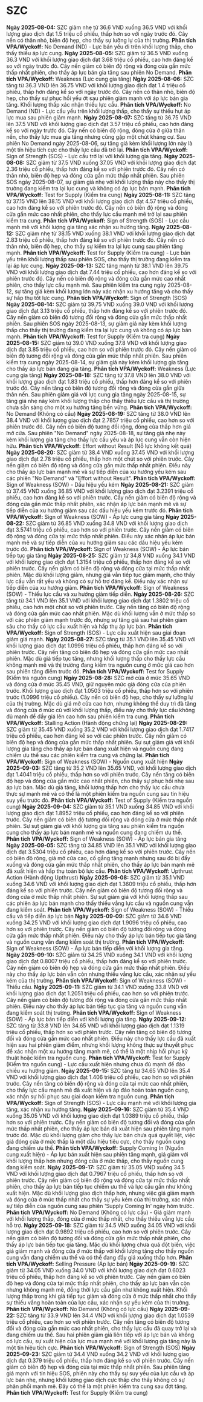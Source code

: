 # SZC

**Ngày 2025-08-04:** SZC giảm nhẹ từ 36.6 VND xuống 36.5 VND với khối lượng giao dịch đạt 1.5 triệu cổ phiếu, thấp hơn so với ngày trước đó. Cây nến có thân nhỏ, biên độ hẹp, cho thấy sự lưỡng lự của thị trường. **Phân tích VPA/Wyckoff:** No Demand (ND) - Lực bán yếu đi trên khối lượng thấp, cho thấy thiếu áp lực cung.
**Ngày 2025-08-05:** SZC giảm từ 36.5 VND xuống 36.3 VND với khối lượng giao dịch đạt 3.68 triệu cổ phiếu, cao hơn đáng kể so với ngày trước đó. Cây nến giảm có biên độ rộng và đóng cửa gần mức thấp nhất phiên, cho thấy áp lực bán gia tăng sau phiên No Demand. **Phân tích VPA/Wyckoff:** Weakness (Lực cung gia tăng)
**Ngày 2025-08-06:** SZC tăng từ 36.3 VND lên 36.75 VND với khối lượng giao dịch đạt 1.4 triệu cổ phiếu, thấp hơn đáng kể so với ngày trước đó. Cây nến có thân nhỏ, biên độ hẹp, cho thấy sự phục hồi yếu ớt sau phiên giảm mạnh với áp lực bán gia tăng. Khối lượng thấp xác nhận thiếu lực cầu. **Phân tích VPA/Wyckoff:** No Demand (ND) - Lực cầu yếu trên khối lượng thấp, cho thấy sự thiếu hụt áp lực mua sau phiên giảm mạnh.
**Ngày 2025-08-07:** SZC tăng từ 36.75 VND lên 37.5 VND với khối lượng giao dịch đạt 3.57 triệu cổ phiếu, cao hơn đáng kể so với ngày trước đó. Cây nến có biên độ rộng, đóng cửa ở giữa thân nến, cho thấy lực mua gia tăng nhưng cũng gặp một chút kháng cự. Sau phiên No Demand ngày 2025-08-06, sự tăng giá kèm khối lượng lớn này là một tín hiệu tích cực cho thấy lực cầu đã trở lại. **Phân tích VPA/Wyckoff:** Sign of Strength (SOS) - Lực cầu trở lại với khối lượng gia tăng.
**Ngày 2025-08-08:** SZC giảm từ 37.5 VND xuống 37.05 VND với khối lượng giao dịch đạt 2.36 triệu cổ phiếu, thấp hơn đáng kể so với phiên trước đó. Cây nến có thân nhỏ, biên độ hẹp và đóng cửa gần mức thấp nhất phiên. Sau phiên SOS ngày 2025-08-07, sự giảm giá nhẹ với khối lượng thấp này cho thấy thị trường đang kiểm tra lại lực cung và không có áp lực bán mạnh. **Phân tích VPA/Wyckoff:** Test for Supply (Kiểm tra cung)
**Ngày 2025-08-11:** SZC tăng từ 37.15 VND lên 38.15 VND với khối lượng giao dịch đạt 4.57 triệu cổ phiếu, cao hơn đáng kể so với phiên trước đó. Cây nến có biên độ rộng và đóng cửa gần mức cao nhất phiên, cho thấy lực cầu mạnh mẽ trở lại sau phiên kiểm tra cung. **Phân tích VPA/Wyckoff:** Sign of Strength (SOS) - Lực cầu mạnh mẽ với khối lượng gia tăng xác nhận xu hướng tăng.
**Ngày 2025-08-12:** SZC giảm nhẹ từ 38.15 VND xuống 38.1 VND với khối lượng giao dịch đạt 2.83 triệu cổ phiếu, thấp hơn đáng kể so với phiên trước đó. Cây nến có thân nhỏ, biên độ hẹp, cho thấy sự kiểm tra lại lực cung sau phiên tăng mạnh. **Phân tích VPA/Wyckoff:** Test for Supply (Kiểm tra cung) - Lực bán yếu trên khối lượng thấp sau phiên SOS, cho thấy thị trường đang kiểm tra lại áp lực cung.
**Ngày 2025-08-13:** SZC tăng mạnh từ 38.1 VND lên 39.75 VND với khối lượng giao dịch đạt 7.44 triệu cổ phiếu, cao hơn đáng kể so với phiên trước đó. Cây nến có biên độ rộng và đóng cửa gần mức cao nhất phiên, cho thấy lực cầu mạnh mẽ. Sau phiên kiểm tra cung ngày 2025-08-12, sự tăng giá kèm khối lượng lớn này xác nhận xu hướng tăng và cho thấy sự hấp thụ tốt lực cung. **Phân tích VPA/Wyckoff:** Sign of Strength (SOS)
**Ngày 2025-08-14:** SZC giảm từ 39.75 VND xuống 39.0 VND với khối lượng giao dịch đạt 3.13 triệu cổ phiếu, thấp hơn đáng kể so với phiên trước đó. Cây nến giảm có biên độ tương đối rộng và đóng cửa gần mức thấp nhất phiên. Sau phiên SOS ngày 2025-08-13, sự giảm giá này kèm khối lượng thấp cho thấy thị trường đang kiểm tra lại lực cung và không có áp lực bán mạnh. **Phân tích VPA/Wyckoff:** Test for Supply (Kiểm tra cung)
**Ngày 2025-08-15:** SZC giảm từ 39.0 VND xuống 37.8 VND với khối lượng giao dịch đạt 3.85 triệu cổ phiếu, cao hơn so với phiên trước đó. Cây nến giảm có biên độ tương đối rộng và đóng cửa gần mức thấp nhất phiên. Sau phiên kiểm tra cung ngày 2025-08-14, sự giảm giá này kèm khối lượng gia tăng cho thấy áp lực bán đang gia tăng. **Phân tích VPA/Wyckoff:** Weakness (Lực cung gia tăng)
**Ngày 2025-08-18:** SZC tăng từ 37.8 VND lên 38.0 VND với khối lượng giao dịch đạt 1.83 triệu cổ phiếu, thấp hơn đáng kể so với phiên trước đó. Cây nến tăng có biên độ tương đối rộng và đóng cửa gần giữa thân nến. Sau phiên giảm giá với lực cung gia tăng ngày 2025-08-15, sự tăng giá nhẹ này kèm khối lượng thấp cho thấy thiếu lực cầu và thị trường chưa sẵn sàng cho một xu hướng tăng bền vững. **Phân tích VPA/Wyckoff:** No Demand (Không có cầu)
**Ngày 2025-08-19:** SZC tăng từ 38.0 VND lên 38.4 VND với khối lượng giao dịch đạt 2.7857 triệu cổ phiếu, cao hơn so với phiên trước đó. Cây nến có biên độ tương đối rộng, đóng cửa thấp hơn giá mở cửa. Sau phiên "No Demand" ngày 2025-08-18, sự tăng giá nhẹ này kèm khối lượng gia tăng cho thấy lực cầu yếu và áp lực cung vẫn còn hiện hữu. **Phân tích VPA/Wyckoff:** Effort without Result (Nỗ lực không kết quả)
**Ngày 2025-08-20:** SZC giảm từ 38.4 VND xuống 37.45 VND với khối lượng giao dịch đạt 2.78 triệu cổ phiếu, thấp hơn một chút so với phiên trước. Cây nến giảm có biên độ rộng và đóng cửa gần mức thấp nhất phiên. Điều này cho thấy áp lực bán mạnh mẽ và sự tiếp diễn của xu hướng yếu kém sau các phiên "No Demand" và "Effort without Result". **Phân tích VPA/Wyckoff:** Sign of Weakness (SOW) - Dấu hiệu yếu kém
**Ngày 2025-08-21:** SZC giảm từ 37.45 VND xuống 36.85 VND với khối lượng giao dịch đạt 3.2391 triệu cổ phiếu, cao hơn đáng kể so với phiên trước. Cây nến giảm có biên độ rộng và đóng cửa gần mức thấp nhất phiên, xác nhận áp lực bán mạnh mẽ và sự tiếp diễn của xu hướng giảm sau các dấu hiệu yếu kém trước đó. **Phân tích VPA/Wyckoff:** Sign of Weakness (SOW) - Áp lực cung gia tăng
**Ngày 2025-08-22:** SZC giảm từ 36.85 VND xuống 34.8 VND với khối lượng giao dịch đạt 3.5741 triệu cổ phiếu, cao hơn so với phiên trước. Cây nến giảm có biên độ rộng và đóng cửa tại mức thấp nhất phiên. Điều này xác nhận áp lực bán mạnh mẽ và sự tiếp diễn của xu hướng giảm sau các dấu hiệu yếu kém trước đó. **Phân tích VPA/Wyckoff:** Sign of Weakness (SOW) - Áp lực bán tiếp tục gia tăng
**Ngày 2025-08-25:** SZC giảm từ 34.8 VND xuống 34.1 VND với khối lượng giao dịch đạt 1.3154 triệu cổ phiếu, thấp hơn đáng kể so với phiên trước. Cây nến giảm có biên độ rộng và đóng cửa tại mức thấp nhất phiên. Mặc dù khối lượng giảm, nhưng giá vẫn tiếp tục giảm mạnh, cho thấy lực cầu vẫn rất yếu và không có sự hỗ trợ đáng kể. Điều này xác nhận sự tiếp diễn của xu hướng giảm. **Phân tích VPA/Wyckoff:** Sign of Weakness (SOW) - Thiếu lực cầu và xu hướng giảm tiếp diễn.
**Ngày 2025-08-26:** SZC tăng từ 34.1 VND lên 35.1 VND với khối lượng giao dịch đạt 1.3802 triệu cổ phiếu, cao hơn một chút so với phiên trước. Cây nến tăng có biên độ rộng và đóng cửa gần mức cao nhất phiên. Mặc dù khối lượng vẫn ở mức thấp so với các phiên giảm mạnh trước đó, nhưng sự tăng giá sau hai phiên giảm sâu cho thấy có lực cầu xuất hiện và hấp thụ áp lực bán. **Phân tích VPA/Wyckoff:** Sign of Strength (SOS) - Lực cầu xuất hiện sau giai đoạn giảm giá mạnh.
**Ngày 2025-08-27:** SZC tăng từ 35.1 VND lên 35.45 VND với khối lượng giao dịch đạt 1.0996 triệu cổ phiếu, thấp hơn đáng kể so với phiên trước. Cây nến tăng có biên độ hẹp và đóng cửa gần mức cao nhất phiên. Mặc dù giá tiếp tục tăng, nhưng khối lượng thấp cho thấy lực cầu không mạnh mẽ và thị trường đang kiểm tra nguồn cung ở mức giá cao hơn sau phiên tăng điểm trước đó. **Phân tích VPA/Wyckoff:** Test for Supply (Kiểm tra nguồn cung)
**Ngày 2025-08-28:** SZC mở cửa ở mức 35.65 VND và đóng cửa ở mức 35.45 VND, giữ nguyên mức giá đóng cửa của phiên trước. Khối lượng giao dịch đạt 1.0503 triệu cổ phiếu, thấp hơn so với phiên trước (1.0996 triệu cổ phiếu). Cây nến có biên độ hẹp, cho thấy sự lưỡng lự của thị trường. Mặc dù giá mở cửa cao hơn, nhưng không thể duy trì đà tăng và đóng cửa ở mức cũ với khối lượng thấp, điều này cho thấy lực cầu không đủ mạnh để đẩy giá lên cao hơn sau phiên kiểm tra cung. **Phân tích VPA/Wyckoff:** Stalling Action (Hành động chững lại)
**Ngày 2025-08-29:** SZC giảm từ 35.45 VND xuống 35.2 VND với khối lượng giao dịch đạt 1.7417 triệu cổ phiếu, cao hơn đáng kể so với các phiên trước. Cây nến giảm có biên độ hẹp và đóng cửa gần mức thấp nhất phiên. Sự sụt giảm giá với khối lượng gia tăng cho thấy áp lực bán đang xuất hiện và nguồn cung đang chiếm ưu thế sau các phiên kiểm tra cung và chững lại. **Phân tích VPA/Wyckoff:** Sign of Weakness (SOW) - Nguồn cung xuất hiện
**Ngày 2025-09-03:** SZC tăng từ 35.2 VND lên 35.65 VND, với khối lượng giao dịch đạt 1.4041 triệu cổ phiếu, thấp hơn so với phiên trước. Cây nến tăng có biên độ hẹp và đóng cửa gần mức cao nhất phiên, cho thấy sự phục hồi nhẹ sau áp lực bán. Mặc dù giá tăng, khối lượng thấp hơn cho thấy lực cầu chưa thực sự mạnh mẽ và có thể là một phiên kiểm tra nguồn cung sau tín hiệu suy yếu trước đó. **Phân tích VPA/Wyckoff:** Test of Supply (Kiểm tra nguồn cung)
**Ngày 2025-09-04:** SZC giảm từ 35.1 VND xuống 34.85 VND với khối lượng giao dịch đạt 1.8952 triệu cổ phiếu, cao hơn đáng kể so với phiên trước. Cây nến giảm có biên độ tương đối rộng và đóng cửa ở mức thấp nhất phiên. Sự sụt giảm giá với khối lượng gia tăng sau phiên kiểm tra nguồn cung cho thấy áp lực bán mạnh mẽ và nguồn cung đang chiếm ưu thế. **Phân tích VPA/Wyckoff:** Sign of Weakness (SOW) - Áp lực bán gia tăng
**Ngày 2025-09-05:** SZC tăng từ 34.85 VND lên 35.1 VND với khối lượng giao dịch đạt 3.5304 triệu cổ phiếu, cao hơn đáng kể so với phiên trước. Cây nến có biên độ rộng, giá mở cửa cao, cố gắng tăng mạnh nhưng sau đó bị đẩy xuống và đóng cửa gần mức thấp nhất phiên, cho thấy áp lực bán mạnh mẽ đã xuất hiện và hấp thụ toàn bộ lực cầu. **Phân tích VPA/Wyckoff:** Upthrust Action (Hành động Upthrust)
**Ngày 2025-09-08:** SZC giảm từ 35.1 VND xuống 34.6 VND với khối lượng giao dịch đạt 1.3609 triệu cổ phiếu, thấp hơn đáng kể so với phiên trước. Cây nến giảm có biên độ tương đối rộng và đóng cửa ở mức thấp nhất phiên. Sự sụt giảm giá với khối lượng thấp sau các phiên áp lực bán mạnh cho thấy thiếu vắng lực cầu và nguồn cung vẫn đang kiểm soát. **Phân tích VPA/Wyckoff:** Sign of Weakness (SOW) - Thiếu cầu và tiếp diễn áp lực bán
**Ngày 2025-09-09:** SZC giảm từ 34.6 VND xuống 34.25 VND với khối lượng giao dịch đạt 1.9096 triệu cổ phiếu, cao hơn so với phiên trước. Cây nến giảm có biên độ tương đối rộng và đóng cửa gần mức thấp nhất phiên. Điều này cho thấy áp lực bán tiếp tục gia tăng và nguồn cung vẫn đang kiểm soát thị trường. **Phân tích VPA/Wyckoff:** Sign of Weakness (SOW) - Áp lực bán tiếp diễn với khối lượng gia tăng.
**Ngày 2025-09-10:** SZC giảm từ 34.25 VND xuống 34.1 VND với khối lượng giao dịch đạt 0.8007 triệu cổ phiếu, thấp hơn đáng kể so với phiên trước. Cây nến giảm có biên độ hẹp và đóng cửa gần mức thấp nhất phiên. Điều này cho thấy áp lực bán vẫn còn nhưng thiếu vắng lực cầu, xác nhận sự yếu kém của thị trường. **Phân tích VPA/Wyckoff:** Sign of Weakness (SOW) - Thiếu cầu.
**Ngày 2025-09-11:** SZC giảm từ 34.1 VND xuống 33.8 VND với khối lượng giao dịch đạt 1.2051 triệu cổ phiếu, cao hơn so với phiên trước. Cây nến giảm có biên độ tương đối rộng và đóng cửa gần mức thấp nhất phiên. Điều này cho thấy áp lực bán tiếp tục gia tăng và nguồn cung vẫn đang kiểm soát thị trường. **Phân tích VPA/Wyckoff:** Sign of Weakness (SOW) - Áp lực bán tiếp diễn với khối lượng gia tăng.
**Ngày 2025-09-12:** SZC tăng từ 33.8 VND lên 34.65 VND với khối lượng giao dịch đạt 1.1319 triệu cổ phiếu, thấp hơn so với phiên trước. Cây nến tăng có biên độ tương đối và đóng cửa gần mức cao nhất phiên. Điều này cho thấy lực cầu đã xuất hiện sau hai phiên giảm điểm, nhưng khối lượng không thực sự thuyết phục để xác nhận một xu hướng tăng mạnh mẽ, có thể là một nhịp hồi phục kỹ thuật hoặc kiểm tra nguồn cung. **Phân tích VPA/Wyckoff:** Test for Supply (Kiểm tra nguồn cung) - Lực cầu xuất hiện nhưng chưa đủ mạnh để đảo chiều xu hướng giảm.
**Ngày 2025-09-15:** SZC tăng từ 34.65 VND lên 35.4 VND với khối lượng giao dịch đạt 1.406 triệu cổ phiếu, cao hơn so với phiên trước. Cây nến tăng có biên độ rộng và đóng cửa tại mức cao nhất phiên, cho thấy lực cầu mạnh mẽ đã xuất hiện và áp đảo hoàn toàn nguồn cung, xác nhận sự hồi phục sau giai đoạn kiểm tra nguồn cung. **Phân tích VPA/Wyckoff:** Sign of Strength (SOS) - Lực cầu mạnh mẽ với khối lượng gia tăng, xác nhận xu hướng tăng.
**Ngày 2025-09-16:** SZC giảm từ 35.4 VND xuống 35.05 VND với khối lượng giao dịch đạt 1.0389 triệu cổ phiếu, thấp hơn so với phiên trước. Cây nến giảm có biên độ tương đối và đóng cửa gần mức thấp nhất phiên, cho thấy áp lực bán đã xuất hiện sau phiên tăng mạnh trước đó. Mặc dù khối lượng giảm cho thấy lực bán chưa quá quyết liệt, việc giá đóng cửa ở mức thấp là một dấu hiệu tiêu cực, cho thấy nguồn cung đang chiếm ưu thế. **Phân tích VPA/Wyckoff:** Supply Coming In (Nguồn cung xuất hiện) - Áp lực bán xuất hiện sau phiên tăng mạnh, giá giảm với khối lượng thấp hơn nhưng đóng cửa ở mức thấp, cho thấy nguồn cung đang kiểm soát.
**Ngày 2025-09-17:** SZC giảm từ 35.05 VND xuống 34.5 VND với khối lượng giao dịch đạt 0.7967 triệu cổ phiếu, thấp hơn so với phiên trước. Cây nến giảm có biên độ rộng và đóng cửa tại mức thấp nhất phiên, cho thấy áp lực bán tiếp tục chiếm ưu thế và lực cầu gần như không xuất hiện. Mặc dù khối lượng giao dịch thấp hơn, nhưng việc giá giảm mạnh và đóng cửa ở mức thấp nhất cho thấy sự yếu kém của thị trường, xác nhận sự tiếp diễn của nguồn cung sau phiên 'Supply Coming In' ngày hôm trước. **Phân tích VPA/Wyckoff:** No Demand (Không có lực cầu) - Giá giảm mạnh với khối lượng thấp, đóng cửa ở mức thấp nhất, cho thấy thiếu vắng lực cầu hỗ trợ.
**Ngày 2025-09-18:** SZC giảm từ 34.5 VND xuống 34.05 VND với khối lượng giao dịch đạt 0.9892 triệu cổ phiếu, cao hơn so với phiên trước. Cây nến giảm có biên độ tương đối và đóng cửa gần mức thấp nhất phiên, cho thấy áp lực bán tiếp tục gia tăng. Mặc dù khối lượng chưa quá đột biến, việc giá giảm mạnh và đóng cửa ở mức thấp với khối lượng tăng cho thấy nguồn cung vẫn đang chiếm ưu thế và có thể đang đẩy giá xuống thấp hơn. **Phân tích VPA/Wyckoff:** Selling Pressure (Áp lực bán)
**Ngày 2025-09-19:** SZC giảm từ 34.05 VND xuống 34.0 VND với khối lượng giao dịch đạt 0.6023 triệu cổ phiếu, thấp hơn đáng kể so với phiên trước. Cây nến giảm có biên độ hẹp và đóng cửa tại mức thấp nhất phiên, cho thấy áp lực bán vẫn còn nhưng không mạnh mẽ, đồng thời lực cầu gần như không xuất hiện. Khối lượng thấp trong khi giá tiếp tục giảm và đóng cửa ở mức thấp nhất cho thấy sự thiếu vắng hoàn toàn của lực cầu, xác nhận sự yếu kém của thị trường. **Phân tích VPA/Wyckoff:** No Demand (Không có lực cầu)
**Ngày 2025-09-22:** SZC tăng từ 33.9 VND lên 34.4 VND với khối lượng giao dịch đạt 1.0539 triệu cổ phiếu, cao hơn so với phiên trước. Cây nến tăng có biên độ tương đối và đóng cửa gần mức cao nhất phiên, cho thấy lực cầu đã quay trở lại và đang chiếm ưu thế. Sau hai phiên giảm giá liên tiếp với áp lực bán và không có lực cầu, sự xuất hiện của lực mua mạnh mẽ với khối lượng gia tăng này là một tín hiệu tích cực. **Phân tích VPA/Wyckoff:** Sign of Strength (SOS)
**Ngày 2025-09-23:** SZC giảm từ 34.4 VND xuống 34.2 VND với khối lượng giao dịch đạt 0.379 triệu cổ phiếu, thấp hơn đáng kể so với phiên trước. Cây nến giảm có biên độ hẹp và đóng cửa tại mức thấp nhất phiên. Sau phiên tăng giá mạnh với tín hiệu SOS, phiên này cho thấy sự suy yếu của lực cầu và áp lực bán nhẹ, nhưng khối lượng giao dịch cực thấp cho thấy không có sự phân phối mạnh mẽ. Đây có thể là một phiên kiểm tra cung sau đợt tăng. **Phân tích VPA/Wyckoff:** Test for Supply (Kiểm tra cung)
